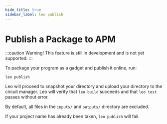 ```yaml
---
hide_title: true
sidebar_label: leo publish
---
```


# Publish a Package to APM

:::caution
Warning! This feature is still in development and is not yet supported.
:::

To package your program as a gadget and publish it online, run:
```
leo publish
```
Leo will proceed to snapshot your directory and upload your directory to the circuit manager. 
Leo will verify that `leo build` succeeds and that `leo test` passes without error.

By default, all files in the `inputs/` and `outputs/` directory are excluded.

If your project name has already been taken, `leo publish` will fail.

